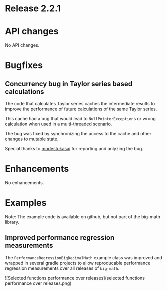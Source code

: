 # Release 2.2.1

# API changes

No API changes.


# Bugfixes

## Concurrency bug in Taylor series based calculations

The code that calculates Taylor series caches the intermediate results
to improve the performance of future calculations of the same Taylor series.

This cache had a bug that would lead to 
`NullPointerException`s or wrong calculation when used in a multi-threaded scenario.

The bug was fixed by synchronizing the access to the cache and other changes to mutable state.

Special thanks to [modestukasai](https://github.com/modestukasai) for reporting and anlyzing the bug.
 
# Enhancements

No enhancements.


# Examples

Note: The example code is available on github, but not part of the big-math library.

## Improved performance regression measurements

The `PerformanceRegressionBigDecimalMath` example class was improved and wrapped in
several gradle projects to allow reproducable performance regression measurements
over all releases of `big-math`.

![Selected functions performance over releases](selected functions performance over releases.png)
